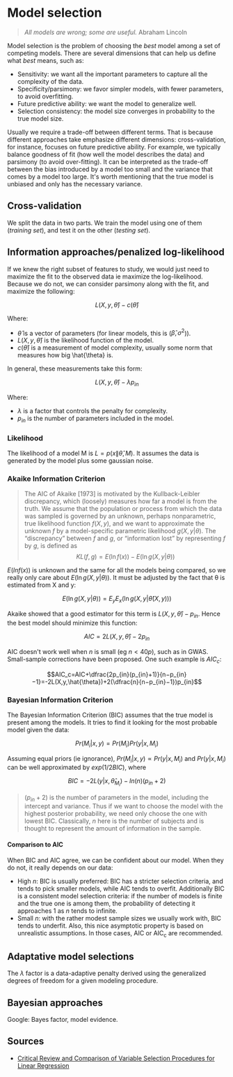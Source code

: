 <script type="text/x-mathjax-config">
  MathJax.Hub.Config({
    TeX: {
      equationNumbers: {
        autoNumber: "AMS"
      }
    },
    tex2jax: {
      inlineMath: [ ['$','$'] ],
      displayMath: [ ['$$','$$'] ],
      processEscapes: true,
    }
  });
</script>
<script type="text/javascript"
        src="http://cdn.mathjax.org/mathjax/latest/MathJax.js?config=TeX-AMS-MML_HTMLorMML">
</script>

# Model selection

> *All models are wrong; some are useful.* Abraham Lincoln

Model selection is the problem of choosing the *best* model among a set of competing models. There are several dimensions that can help us define what *best* means, such as:

* Sensitivity: we want all the important parameters to capture all the complexity of the data.
* Specificity/parsimony: we favor simpler models, with fewer parameters, to avoid overfitting.
* Future predictive ability: we want the model to generalize well.
* Selection consistency: the model size converges in probability to the true model size.

Usually we require a trade-off between different terms. That is because different approaches take emphasize different dimensions: cross-validation, for instance, focuses on future predictive ability. For example, we typically balance goodness of fit (how well the model describes the data) and parsimony (to avoid over-fitting). It can be interpreted as the trade-off between the bias introduced by a model too small and the variance that comes by a model too large. It's worth mentioning that the true model is unbiased and only has the necessary variance.

## Cross-validation

We split the data in two parts. We train the model using one of them (*training set*), and test it on the other (*testing set*).

## Information approaches/penalized log-likelihood

If we knew the right subset of features to study, we would just need to maximize the fit to the observed data ie maximize the log-likelihood. Because we do not, we can consider parsimony along with the fit, and maximize the following:

$$L(X,y,\hat{\theta})-c(\hat{\theta})$$

Where:

* $\hat{\theta}$ is a vector of parameters (for linear models,
this is ($\hat{β}, σ^{2}$)).
* $L(X,y,\hat{\theta})$ is the likelihood function of the model.
* $c(\hat{\theta})$ is a measurement of model complexity, usually some norm that measures how big \hat{\theta} is.

In general, these measurements take this form:

$$L(X,y,\hat{\theta})-\lambda p_{in}$$

Where:

* $\lambda$ is a factor that controls the penalty for complexity.
* $p_{in}$ is the number of parameters included in the model.

### Likelihood

The likelihood of a model M is $L=p(x\|\hat{\theta},M)$. It assumes the data is generated by the model plus some gaussian noise.

### Akaike Information Criterion

> The AIC of Akaike [1973] is motivated by the Kullback-Leibler discrepancy,
which (loosely) measures how far a model is from the truth. We assume
that the population or process from which the data was sampled is governed
by an unknown, perhaps nonparametric, true likelihood function $f(X,y)$,
and we want to approximate the unknown $f$ by a model-specific parametric
likelihood $g(X,y|θ)$. The “discrepancy” between $f$ and $g$, or “information lost”
by representing $f$ by $g$, is defined as
> $$KL(f, g) = E(\ln f(x))− E(\ln g(X,y|θ))$$

$E(lnf(x))$ is unknown and the same for all the models being compared, so we really only care about $E(\ln g(X,y|θ))$. It must be adjusted by the fact that θ is estimated from X and y:

$$E(\ln g(X,y|θ))=E_yE_x(\ln g(X,y|\hat{\theta}(X,y)))$$

Akaike showed that a good estimator for this term is $L(X,y,\hat{\theta})-p_{in}$. Hence the best model should minimize this function:

$$AIC=2L(X,y,\hat{\theta})-2p_{in}$$

AIC doesn't work well when $n$ is small (eg $n < 40p$), such as in GWAS. Small-sample corrections have been proposed. One such example is $AIC_c$:

$$AIC_c=AIC+\dfrac{2p_{in}(p_{in}+1)}{n−p_{in}−1}=-2L(X,y,\hat{\theta})+2(\dfrac{n}{n−p_{in}−1})p_{in}$$

### Bayesian Information Criterion

The Bayesian Information Criterion (BIC) assumes that the true model is present among the models. It tries to find it looking for the most probable model given the data:

$$Pr(M_i|x,y)=Pr(M_i)Pr(y|x,M_i)$$

Assuming equal priors (ie ignorance), $Pr(M_i|x,y)\propto Pr(y|x,M_i)$ and $Pr(y|x,M_i)$ can be well approximated by $exp(1/2BIC)$, where

$$BIC=−2L(y|x,\hat{\theta}_{M_i})−ln(n)(p_{in}+ 2)$$

> $(p_{in}+ 2)$ is the number of parameters in the model, including the intercept and variance. Thus if we want to choose the model with the highest posterior probability, we need only choose the one with lowest BIC. Classically, $n$ here is the number of subjects and is thought to represent the amount of information in the sample.

#### Comparison to AIC

When BIC and AIC agree, we can be confident about our model. When they do not, it really depends on our data:

* High $n$: BIC is usually preferred: BIC has a stricter selection criteria, and tends to pick smaller models, while AIC tends to overfit. Additionally BIC is a consistent model selection criteria: if the number of models is finite and the true one is among them, the probability of detecting it approaches 1 as $n$ tends to infinite.
* Small $n$: with the rather modest sample sizes we usually work with, BIC tends to underfit. Also, this nice asymptotic property is based on unrealistic assumptions. In those cases, AIC or AIC<sub>c</sub> are recommended.

## Adaptative model selections

The $\lambda$ factor is a data-adaptive penalty derived using the generalized degrees of freedom for a given modeling procedure.

## Bayesian approaches

Google: Bayes factor, model evidence.

## Sources

* [Critical Review and Comparison of Variable Selection Procedures for Linear Regression](http://sites.stat.psu.edu/~jdziak/classical.pdf)
